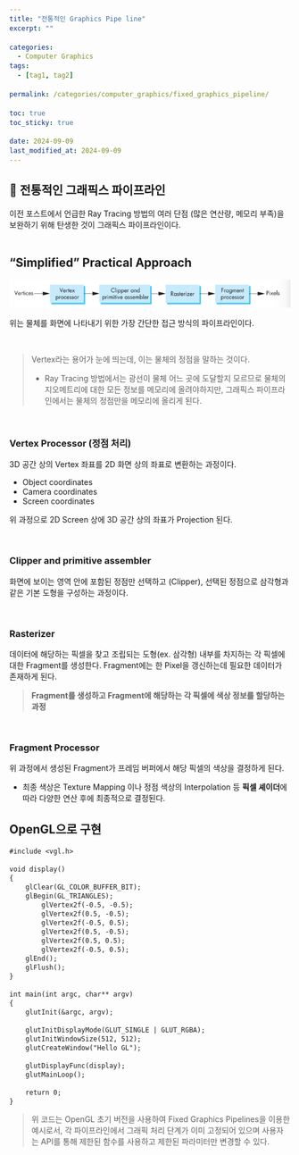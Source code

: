 ```yaml
---
title: "전통적인 Graphics Pipe line"
excerpt: ""

categories:
  - Computer Graphics
tags:
  - [tag1, tag2]

permalink: /categories/computer_graphics/fixed_graphics_pipeline/

toc: true
toc_sticky: true

date: 2024-09-09
last_modified_at: 2024-09-09
---
```


## 🦥 전통적인 그래픽스 파이프라인

이전 포스트에서 언급한 Ray Tracing 방법의 여러 단점 (많은 연산량, 메모리 부족)을 보완하기 위해 탄생한 것이 그래픽스 파이프라인이다.
<br><br>


## “Simplified” Practical Approach

![전통적인 그래픽스 파이프라인](/assets\images\posts_img\graphics\1.png)

위는 물체를 화면에 나타내기 위한 가장 간단한 접근 방식의 파이프라인이다.

<br>

> Vertex라는 용어가 눈에 띄는데, 이는 물체의 정점을 말하는 것이다.<br> 
> * Ray Tracing 방법에서는 광선이 물체 어느 곳에 도달할지 모르므로 물체의 지오메트리에 대한 모든 정보를 메모리에 올려야하지만, 그래픽스 파이프라인에서는 물체의 정점만을 메모리에 올리게 된다.

<br>

### Vertex Processor (정점 처리)

3D 공간 상의 Vertex 좌표를 2D 화면 상의 좌표로 변환하는 과정이다. 

- Object coordinates
- Camera coordinates
- Screen coordinates

위 과정으로 2D Screen 상에 3D 공간 상의 좌표가 Projection 된다.

<br>

### Clipper and primitive assembler

화면에 보이는 영역 안에 포함된 정점만 선택하고 (Clipper), 선택된 정점으로 삼각형과 같은 기본 도형을 구성하는 과정이다. 

<br>

### Rasterizer
데이터에 해당하는 픽셀을 찾고 조립되는 도형(ex. 삼각형) 내부를 차지하는 각 픽셀에 대한 Fragment를 생성한다. Fragment에는 한 Pixel을 갱신하는데 필요한 데이터가 존재하게 된다.

> **Fragment를 생성하고 Fragment에 해당하는 각 픽셀에 색상 정보를 할당하는 과정** <br>


<br>

### Fragment Processor
위 과정에서 생성된 Fragment가 프레임 버퍼에서 해당 픽셀의 색상을 결정하게 된다.
<br> 

* 최종 색상은 Texture Mapping 이나 정점 색상의 Interpolation 등 **픽셀 셰이더**에 따라 다양한 연산 후에 최종적으로 결정된다. 


## OpenGL으로 구현

```
#include <vgl.h>

void display()
{
	glClear(GL_COLOR_BUFFER_BIT);
	glBegin(GL_TRIANGLES);
		glVertex2f(-0.5, -0.5);
		glVertex2f(0.5, -0.5);
		glVertex2f(-0.5, 0.5);
		glVertex2f(0.5, -0.5);
		glVertex2f(0.5, 0.5);
		glVertex2f(-0.5, 0.5);
	glEnd();
	glFlush();	
}

int main(int argc, char** argv)
{
	glutInit(&argc, argv);

	glutInitDisplayMode(GLUT_SINGLE | GLUT_RGBA);
	glutInitWindowSize(512, 512);
	glutCreateWindow("Hello GL");

	glutDisplayFunc(display);
	glutMainLoop();

	return 0;
}
```

> 위 코드는 OpenGL 초기 버전을 사용하여 Fixed Graphics Pipelines을 이용한 예시로서,
각 파이프라인에서 그래픽 처리 단계가 이미 고정되어 있으며 사용자는 API를 통해 제한된 함수를 사용하고 제한된 파라미터만 변경할 수 있다.
